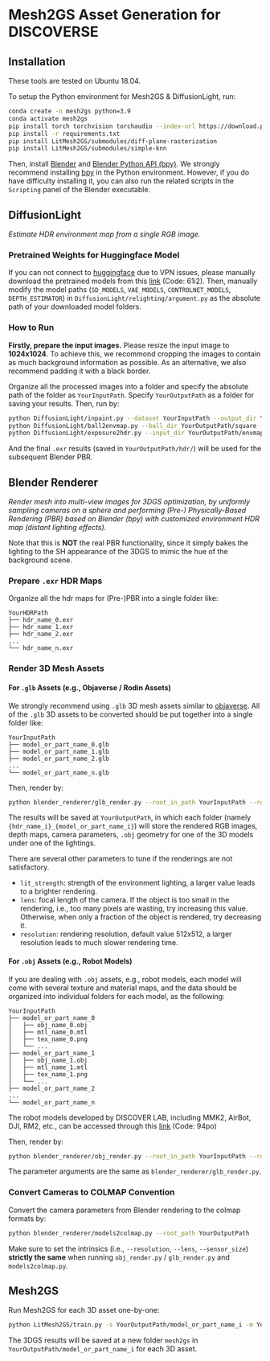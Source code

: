 # Mesh2GS Asset Generation for DISCOVERSE

## Installation
These tools are tested on Ubuntu 18.04.

To setup the Python environment for Mesh2GS & DiffusionLight, run:
```bash
conda create -n mesh2gs python=3.9
conda activate mesh2gs
pip install torch torchvision torchaudio --index-url https://download.pytorch.org/whl/cu118 #replace your cuda version
pip install -r requirements.txt
pip install LitMesh2GS/submodules/diff-plane-rasterization
pip install LitMesh2GS/submodules/simple-knn
```
Then, install [Blender](https://www.blender.org/) and [Blender Python API (bpy)](https://docs.blender.org/api/current/info_advanced_blender_as_bpy.html). We strongly recommend installing [bpy](https://pypi.org/project/bpy/) in the Python environment. However, if you do have difficulty installing it, you can also run the related scripts in the `Scripting` panel of the Blender executable.

## DiffusionLight
*Estimate HDR environment map from a single RGB image.*

### Pretrained Weights for Huggingface Model
If you can not connect to [huggingface](https://huggingface.co/) due to VPN issues, please manually download the pretrained models from this [link](https://pan.baidu.com/s/1hVsfmpQav7DQQY3tdy9q-Q) (Code: 61i2). Then, manually modify the model paths (`SD_MODELS`, `VAE_MODELS`, `CONTROLNET_MODELS`, `DEPTH_ESTIMATOR`) in `DiffusionLight/relighting/argument.py` as the absolute path of your downloaded model folders.

### How to Run

**Firstly, prepare the input images.** Please resize the input image to **1024x1024**. To achieve this, we recommond cropping the images to contain as much background information as possible. As an alternative, we also recommend padding it with a black border. 

Organize all the processed images into a folder and specify the absolute path of the folder as `YourInputPath`. Specify `YourOutputPath` as a folder for saving your results. Then, run by:
```bash
python DiffusionLight/inpaint.py --dataset YourInputPath --output_dir YourOutputPath
python DiffusionLight/ball2envmap.py --ball_dir YourOutputPath/square --envmap_dir YourOutputPath/envmap
python DiffusionLight/exposure2hdr.py --input_dir YourOutputPath/envmap --output_dir YourOutputPath/hdr
```
And the final `.exr` results (saved in `YourOutputPath/hdr/`) will be used for the subsequent Blender PBR.

## Blender Renderer
*Render mesh into multi-view images for 3DGS optimization, by uniformly sampling cameras on a sphere and performing (Pre-) Physically-Based Rendering (PBR) based on Blender (bpy) with customized environment HDR map (distant lighting effects).*

Note that this is **NOT** the real PBR functionality, since it simply bakes the lighting to the SH appearance of the 3DGS to mimic the hue of the background scene. 

### Prepare `.exr` HDR Maps
Organize all the hdr maps for (Pre-)PBR into a single folder like:
```
YourHDRPath                          
├── hdr_name_0.exr
├── hdr_name_1.exr
├── hdr_name_2.exr
...
└── hdr_name_n.exr
```

### Render 3D Mesh Assets

#### For `.glb` Assets (e.g., Objaverse / Rodin Assets)
We strongly recommend using `.glb` 3D mesh assets similar to [objaverse](https://github.com/allenai/objaverse-xl). All of the `.glb` 3D assets to be converted should be put together into a single folder like:
```
YourInputPath                          
├── model_or_part_name_0.glb
├── model_or_part_name_1.glb
├── model_or_part_name_2.glb
...
└── model_or_part_name_n.glb
```

Then, render by:
```bash
python blender_renderer/glb_render.py --root_in_path YourInputPath --root_hdr_path YourHDRPath --root_out_path YourOutputPath
```
The results will be saved at `YourOutputPath`, in which each folder (namely `{hdr_name_i}_{model_or_part_name_i}`) will store the rendered RGB images, depth maps, camera parameters, `.obj` geometry for one of the 3D models under one of the lightings. 

There are several other parameters to tune if the renderings are not satisfactory.
- `lit_strength`: strength of the environment lighting, a larger value leads to a brighter rendering.
- `lens`: focal length of the camera. If the object is too small in the rendering, i.e., too many pixels are wasting, try increasing this value. Otherwise, when only a fraction of the object is rendered, try decreasing it.
- `resolution`: rendering resolution, default value 512x512, a larger resolution leads to much slower rendering time.


#### For `.obj` Assets (e.g., Robot Models)
If you are dealing with `.obj` assets, e.g., robot models, each model will come with several texture and material maps, and the data should be organized into individual folders for each model, as the following:
```
YourInputPath                          
├── model_or_part_name_0
│   ├── obj_name_0.obj       
│   ├── mtl_name_0.mtl       
│   ├── tex_name_0.png       
│   └── ...                
├── model_or_part_name_1            
│   ├── obj_name_1.obj       
│   ├── mtl_name_1.mtl       
│   ├── tex_name_1.png       
│   └── ...                
├── model_or_part_name_2
...
└── model_or_part_name_n
```
The robot models developed by DISCOVER LAB, including MMK2, AirBot, DJI, RM2, etc., can be accessed through this [link](https://pan.baidu.com/s/1BW0GoDFmd0mPz9QItuJs7A) (Code: 94po)

Then, render by:
```bash
python blender_renderer/obj_render.py --root_in_path YourInputPath --root_hdr_path YourHDRPath --root_out_path YourOutputPath
```
The parameter arguments are the same as `blender_renderer/glb_render.py`.


### Convert Cameras to COLMAP Convention
Convert the camera parameters from Blender rendering to the colmap formats by:
```bash
python blender_renderer/models2colmap.py --root_path YourOutputPath
```
Make sure to set the intrinsics (i.e., `--resolution`, `--lens`, `--sensor_size`) **strictly the same** when running `obj_render.py` / `glb_render.py` and `models2colmap.py`.

## Mesh2GS
Run Mesh2GS for each 3D asset one-by-one:
```bash
python LitMesh2GS/train.py -s YourOutputPath/model_or_part_name_i -m YourOutputPath/model_or_part_name_i/mesh2gs --data_device cuda --densify_grad_threshold 0.0002 -r 1
```
The 3DGS results will be saved at a new folder `mesh2gs` in `YourOutputPath/model_or_part_name_i` for each 3D asset.